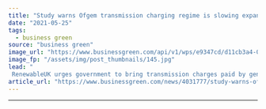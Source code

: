 ```yaml
---
title: "Study warns Ofgem transmission charging regime is slowing expansion of Britain's green electricity market"
date: "2021-05-25"
tags: 
  - business green
source: "business green"
image_url: "https://www.businessgreen.com/api/v1/wps/e9347cd/d11cb3a4-03ee-4537-880d-4e4c58209794/6/farr-wind-farm-scotland-185x114.jpg"
image_fp: "/assets/img/post_thumbnails/145.jpg"
lead: "
 RenewableUK urges government to bring transmission charges paid by generators in line with those in other countries, arguing move would make UK more competitive on global stage ..."
article_url: "https://www.businessgreen.com/news/4031777/study-warns-ofgem-transmission-charging-regime-slowing-expansion-britain-green-electricity-market"
---
```


---
